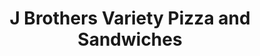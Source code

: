 ---
title: "J Brothers Variety Pizza and Sandwiches"
url: /cumberland-center/j-brothers-variety-pizza-and-sandwiches/
shop: convenience
---